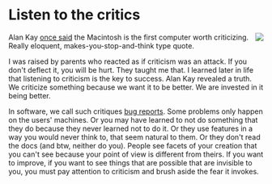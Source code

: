 # Listen to the critics
<img src="http://scripting.com/images/2020/06/05/sneakers.png" border="0" align="right">Alan Kay <a href="https://www.fastcompany.com/40435064/what-alan-kay-thinks-about-the-iphone-and-technology-now#:~:text=Jobs%20always%20admired%20Kay%2C%20who,the%20Dynabook%20built%20in%20Cupertino.">once said</a> the Macintosh is the first computer worth criticizing. Really eloquent, makes-you-stop-and-think type quote. 

I was raised by parents who reacted as if criticism was an attack. If you don't deflect it, you will be hurt. They taught me that. I learned later in life that listening to criticism is the key to success. Alan Kay revealed a truth. We criticize something because we want it to be better. We are invested in it being better.

In software, we call such critiques <a href="http://scripting.com/stories/2010/06/30/writingGoodBugReports.html">bug reports</a>.  Some problems only happen on the users' machines. Or you may have learned to not do something that they do because they never learned not to do it. Or they use features in a way you would never think to, that seem natural to them. Or they don't read the docs (and btw, neither do you). People see facets of your creation that you can't see because your point of view is different from theirs. If you want to improve, if you want to see things that are possible that are invisible to you, you must pay attention to criticism and brush aside the fear it invokes.


